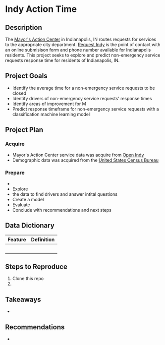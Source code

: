 # Indy Action Time 

## Description
The [Mayor's Action Center](https://www.indy.gov/activity/mayors-action-center-services) in Indianapolis, IN routes requests for services to the appropriate city department. [Request Indy](https://www.indy.gov/agency/mayors-action-center) is the point of contact with an online submisison form and phone number available for Indianapolis residents. This project seeks to explore and predict non-emergency service requests response time for residents of Indianapolis, IN.

## Project Goals
* Identify the average time for a non-emergency service requests to be closed
* Identify drivers of non-emergency service requests' response times
* Identify areas of improvement for M
* Predict response timeframe for non-emergency service requests with a classification machine learning model

## Project Plan
### Acquire
  * Mayor's Action Center service data was acquire from [Open Indy](https://data.indy.gov/datasets/IndyGIS::mayors-action-center-service-cases/about)
  * Demographic data was acquired from the [United States Census Bureau]()
### Prepare
  * 
* Explore
* the data to find drivers and answer intital questions
* Create a model 
* Evaluate
* Conclude with recommendations and next steps

## Data Dictionary
| Feature | Definition | 
|:--------|:-----------|
|  |  |
|  |  |
|  | |
|  | |
|  |  |


## Steps to Reproduce
1. Clone this repo
2. 

## Takeaways
* 

## Recommendations
* 

